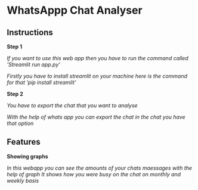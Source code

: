 # WhatsAppp Chat Analyser

## Instructions

**Step 1**

*If you want to use this web app then you have to run the command called 'Streamlit run app.py'*

*Firstly you have to install streamlit on your machine here is the command for that 'pip install streamlit'*

**Step 2**

*You have to export the chat that you want to analyse*

*With the help of whats app you can export the chat in the chat you have that option*

## Features

**Showing graphs**

*In this webapp you can see the amounts of your chats maessages with the help of graph*
*It shows how you were busy on the chat on monthly and weekly basis*
